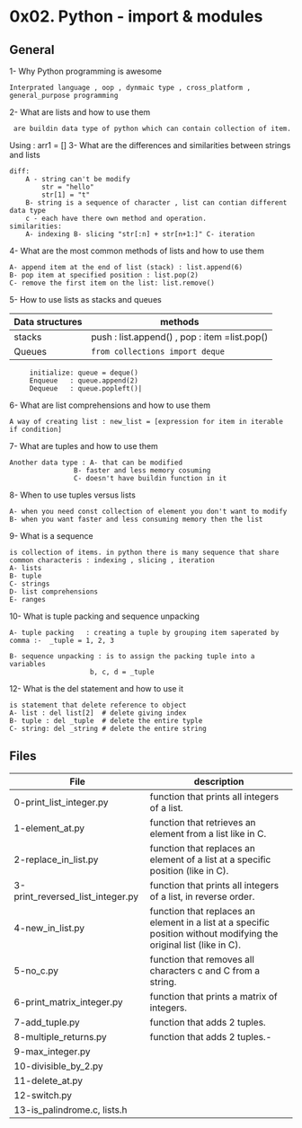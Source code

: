 # 0x02. Python - import & modules
## General

1- Why Python programming is awesome

    Interprated language , oop , dynmaic type , cross_platform , general_purpose programming 

2- What are lists and how to use them
    
     are buildin data type of python which can contain collection of item.
Using : arr1 = []
3- What are the differences and similarities between strings and lists

    diff:
        A - string can't be modify 
            str = "hello"
            str[1] = "t"
        B- string is a sequence of character , list can contian different data type
        c - each have there own method and operation.
    similarities:
        A- indexing B- slicing "str[:n] + str[n+1:]" C- iteration

4- What are the most common methods of lists and how to use them

    A- append item at the end of list (stack) : list.append(6)
    B- pop item at specified position : list.pop(2)
    C- remove the first item on the list: list.remove()

5- How to use lists as stacks and queues

| Data structures | methods |
|---|---|
|stacks|push : list.append() , pop  : item =list.pop()|
|Queues|`from collections import deque`
         initialize: queue = deque()
         Enqueue   : queue.append(2)
         Dequeue   : queue.popleft()|


6- What are list comprehensions and how to use them

    A way of creating list : new_list = [expression for item in iterable if condition]


7- What are tuples and how to use them

    Another data type : A- that can be modified
                    B- faster and less memory cosuming
                    C- doesn't have buildin function in it

8- When to use tuples versus lists

    A- when you need const collection of element you don't want to modify 
    B- when you want faster and less consuming memory then the list


9- What is a sequence

    is collection of items. in python there is many sequence that share common characteris : indexing , slicing , iteration
    A- lists
    B- tuple
    C- strings
    D- list comprehensions
    E- ranges

10- What is tuple packing and sequence unpacking 

    A- tuple packing   : creating a tuple by grouping item saperated by comma :-  _tuple = 1, 2, 3

    B- sequence unpacking : is to assign the packing tuple into a variables
                        b, c, d = _tuple

12- What is the del statement and how to use it

    is statement that delete reference to object
    A- list : del list[2]  # delete giving index
    B- tuple : del _tuple  # delete the entire typle
    C- string: del _string # delete the entire string

## Files
|File | description|
|---|---|
|0-print_list_integer.py| function that prints all integers of a list.|
|1-element_at.py| function that retrieves an element from a list like in C.|
|2-replace_in_list.py|function that replaces an element of a list at a specific position (like in C).|
|3-print_reversed_list_integer.py|function that prints all integers of a list, in reverse order.|
|4-new_in_list.py|function that replaces an element in a list at a specific position without modifying the original list (like in C).|
|5-no_c.py|function that removes all characters c and C from a string.|
|6-print_matrix_integer.py| function that prints a matrix of integers.|
|7-add_tuple.py| function that adds 2 tuples.|
|8-multiple_returns.py|  function that adds 2 tuples.-|
|9-max_integer.py||
|10-divisible_by_2.py||
|11-delete_at.py||
|12-switch.py||
|13-is_palindrome.c, lists.h||
